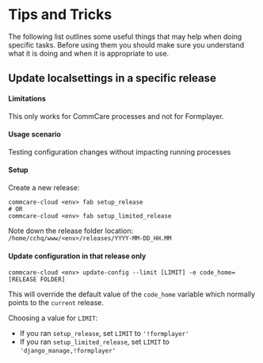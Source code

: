 # Tips and Tricks

The following list outlines some useful things that may help when doing specific tasks. Before using them
you should make sure you understand what it is doing and when it is appropriate to use.

## Update localsettings in a specific release

#### Limitations

This only works for CommCare processes and not for Formplayer.

#### Usage scenario

Testing configuration changes without impacting running processes

#### Setup

Create a new release:

```shell
commcare-cloud <env> fab setup_release
# OR
commcare-cloud <env> fab setup_limited_release
```

Note down the release folder location: `/home/cchq/www/<env>/releases/YYYY-MM-DD_HH.MM`

#### Update configuration in that release only

```shell
commcare-cloud <env> update-config --limit [LIMIT] -e code_home=[RELEASE FOLDER]
```

This will override the default value of the `code_home` variable which normally points to the
`current` release.

Choosing a value for `LIMIT`:

- If you ran `setup_release`, set `LIMIT` to `'!formplayer'`
- If you ran `setup_limited_release`, set `LIMIT` to `'django_manage,!formplayer'`


